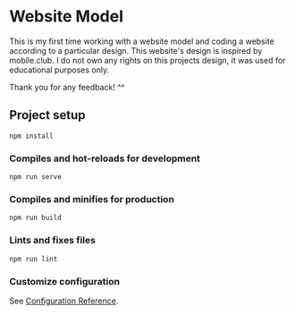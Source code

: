 # Website Model

This is my first time working with a website model and coding a website according to a particular design.
This website's design is inspired by mobile.club.
I do not own any rights on this projects design, it was used for educational purposes only.

Thank you for any feedback! ^^

## Project setup
```
npm install
```

### Compiles and hot-reloads for development
```
npm run serve
```

### Compiles and minifies for production
```
npm run build
```

### Lints and fixes files
```
npm run lint
```

### Customize configuration
See [Configuration Reference](https://cli.vuejs.org/config/).
